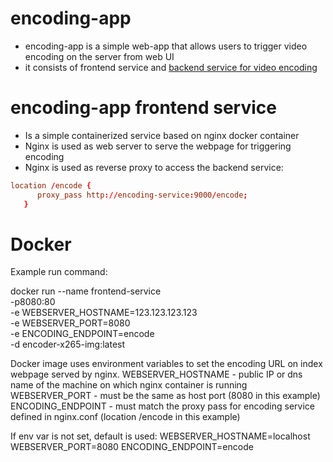 # encoding-app
- encoding-app is a simple web-app that allows users to trigger video encoding on the server from web UI
- it consists of frontend service and [backend service for video encoding](https://github.com/anea-11/x265)

# encoding-app frontend service
- Is a simple containerized service based on nginx docker container
- Nginx is used as web server to serve the webpage for triggering encoding
- Nginx is used as reverse proxy to access the backend service:
```conf
location /encode {
      proxy_pass http://encoding-service:9000/encode;
   }
```

# Docker
Example run command:

docker run --name frontend-service \
    -p8080:80 \
    -e WEBSERVER_HOSTNAME=123.123.123.123 \
    -e WEBSERVER_PORT=8080 \
    -e ENCODING_ENDPOINT=encode \
    -d encoder-x265-img:latest

Docker image uses environment variables to set the encoding URL on index webpage served by nginx.
WEBSERVER_HOSTNAME - public IP or dns name of the machine on which nginx container is running
WEBSERVER_PORT - must be the same as host port (8080 in this example)
ENCODING_ENDPOINT - must match the proxy pass for encoding service defined in nginx.conf (location /encode in this example)

If env var is not set, default is used:
WEBSERVER_HOSTNAME=localhost
WEBSERVER_PORT=8080
ENCODING_ENDPOINT=encode

